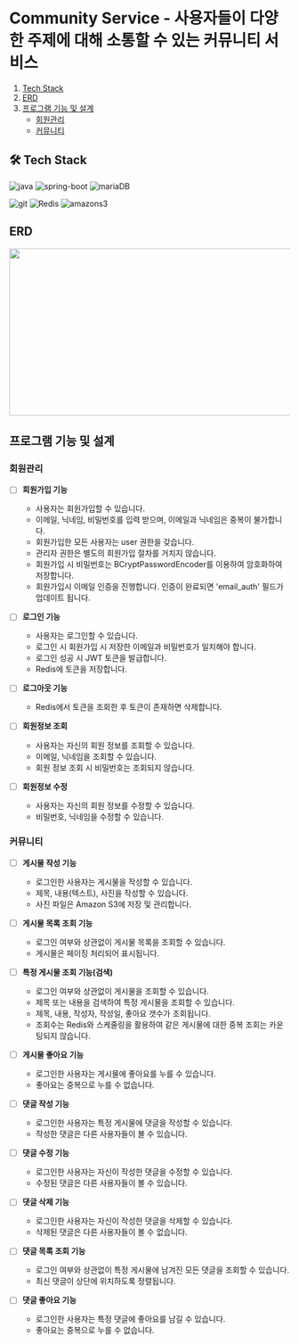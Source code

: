 # Community Service - 사용자들이 다양한 주제에 대해 소통할 수 있는 커뮤니티 서비스

1. [Tech Stack](#tech-stack)
2. [ERD](#erd)
3. [프로그램 기능 및 설계](#프로그램-기능-및-설계)
   - [회원관리](#회원관리)
   - [커뮤니티](#커뮤니티)

## 🛠️ Tech Stack

![java](https://img.shields.io/badge/Java-ED8B00?style=for-the-badge&logo=openjdk&logoColor=white)
![spring-boot](https://img.shields.io/badge/Spring_Boot-6DB33F?style=for-the-badge&logo=spring-boot&logoColor=white)
![mariaDB](https://img.shields.io/badge/MariaDB-003545?style=for-the-badge&logo=mariadb&logoColor=white)

![git](https://img.shields.io/badge/GIT-E44C30?style=for-the-badge&logo=git&logoColor=white)
![Redis](https://img.shields.io/badge/redis-%23DD0031.svg?&style=for-the-badge&logo=redis&logoColor=white)
![amazons3](https://img.shields.io/badge/amazons3-569A31?&style=for-the-badge&logo=amazons3&logoColor=white)

## ERD

<img src="https://github.com/Namgyu11/ktb_cj_community_spring_BE/assets/103015031/e0b82b44-f284-4307-affc-dbbafb26848f" width="600" height="300"/>

## 프로그램 기능 및 설계

### 회원관리

- [ ] **회원가입 기능**
  - 사용자는 회원가입할 수 있습니다.
  - 이메일, 닉네임, 비밀번호를 입력 받으며, 이메일과 닉네임은 중복이 불가합니다.
  - 회원가입한 모든 사용자는 user 권한을 갖습니다.
  - 관리자 권한은 별도의 회원가입 절차를 거치지 않습니다.
  - 회원가입 시 비밀번호는 BCryptPasswordEncoder를 이용하여 암호화하여 저장합니다.
  - 회원가입시 이메일 인증을 진행합니다. 인증이 완료되면 'email_auth' 필드가 업데이트 됩니다.

- [ ] **로그인 기능**
  - 사용자는 로그인할 수 있습니다.
  - 로그인 시 회원가입 시 저장한 이메일과 비밀번호가 일치해야 합니다.
  - 로그인 성공 시 JWT 토큰을 발급합니다.
  - Redis에 토큰을 저장합니다.

- [ ] **로그아웃 기능**
  - Redis에서 토큰을 조회한 후 토큰이 존재하면 삭제합니다.

- [ ] **회원정보 조회**
  - 사용자는 자신의 회원 정보를 조회할 수 있습니다.
  - 이메일, 닉네임을 조회할 수 있습니다.
  - 회원 정보 조회 시 비밀번호는 조회되지 않습니다.

- [ ] **회원정보 수정**
  - 사용자는 자신의 회원 정보를 수정할 수 있습니다.
  - 비밀번호, 닉네임을 수정할 수 있습니다.

### 커뮤니티

- [ ] **게시물 작성 기능**
  - 로그인한 사용자는 게시물을 작성할 수 있습니다.
  - 제목, 내용(텍스트), 사진을 작성할 수 있습니다.
  - 사진 파일은 Amazon S3에 저장 및 관리합니다.

- [ ] **게시물 목록 조회 기능**
  - 로그인 여부와 상관없이 게시물 목록을 조회할 수 있습니다.
  - 게시물은 페이징 처리되어 표시됩니다.

- [ ] **특정 게시물 조회 기능(검색)**
  - 로그인 여부와 상관없이 게시물을 조회할 수 있습니다.
  - 제목 또는 내용을 검색하여 특정 게시물을 조회할 수 있습니다.
  - 제목, 내용, 작성자, 작성일, 좋아요 갯수가 조회됩니다.
  - 조회수는 Redis와 스케줄링을 활용하여 같은 게시물에 대한 중복 조회는 카운팅되지 않습니다.

- [ ] **게시물 좋아요 기능**
  - 로그인한 사용자는 게시물에 좋아요를 누를 수 있습니다.
  - 좋아요는 중복으로 누를 수 없습니다.

- [ ] **댓글 작성 기능**
  - 로그인한 사용자는 특정 게시물에 댓글을 작성할 수 있습니다.
  - 작성한 댓글은 다른 사용자들이 볼 수 있습니다.

- [ ] **댓글 수정 기능**
  - 로그인한 사용자는 자신이 작성한 댓글을 수정할 수 있습니다.
  - 수정된 댓글은 다른 사용자들이 볼 수 있습니다.

- [ ] **댓글 삭제 기능**
  - 로그인한 사용자는 자신이 작성한 댓글을 삭제할 수 있습니다.
  - 삭제된 댓글은 다른 사용자들이 볼 수 없습니다.

- [ ] **댓글 목록 조회 기능**
  - 로그인 여부와 상관없이 특정 게시물에 남겨진 모든 댓글을 조회할 수 있습니다.
  - 최신 댓글이 상단에 위치하도록 정렬됩니다.

- [ ] **댓글 좋아요 기능**
  - 로그인한 사용자는 특정 댓글에 좋아요를 남길 수 있습니다.
  - 좋아요는 중복으로 누를 수 없습니다.
